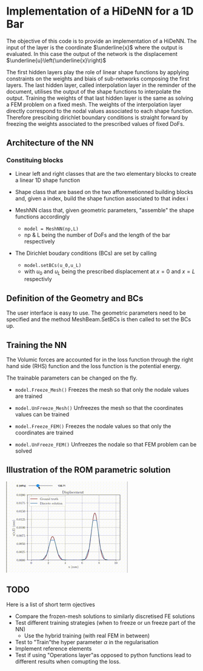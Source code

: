 # Implementation of a HiDeNN for a 1D Bar
The objective of this code is to provide an implementation of a HiDeNN. The input of the layer is the coordinate $\underline{x}$ where the output is evaluated. In this case the output of the network is the displacement $\underline{u}\left(\underline{x}\right)$

The first hidden layers play the role of linear shape functions by applying constraints on the weights and biais of sub-networks composing the first layers. The last hidden layer, called interpolation layer in the reminder of the document, utilises the output of the shape functions to interpolate the output. Training the weights of that last hidden layer is the same as solving a FEM problem on a fixed mesh. The weights of the interpolation layer directly correspond to the nodal values associated to each shape function. Therefore prescibing dirichlet boundary conditions is straight forward by freezing the weights associated to the prescribed values of fixed DoFs.

## Architecture of the NN

### Constituing blocks

   * Linear left and right classes that are the two elementary blocks to create a linear 1D shape function
   * Shape class that are based on the two afforemetionned building blocks and, given a index, build the shape function associated to that index i
   * MeshNN class that, given geometric parameters, "assemble" the shape functions accordingly
    
        * `model = MeshNN(np,L)`
        * np & L being the number of DoFs and the length of the bar respectively
   * The Dirichlet boudary conditions (BCs) are set by calling
   
        * `model.setBCs(u_0,u_L)` 
        * with $u_0$ and $u_L$ being the prescribed displacement at $x=0$ and $x=L$ respectivly


## Definition of the Geometry and BCs

The user interface is easy to use. The geometric parameters need to be specified and the method MeshBeam.SetBCs is then called to set the BCs up.

## Training the NN 

The Volumic forces are accounted for in the loss function through the right hand side (RHS) function and the loss function is the potential energy.

The trainable parameters can be changed on the fly. 

* `model.Freeze_Mesh()` Freezes the mesh so that only the nodale values are trained
* `model.UnFreeze_Mesh()` Unfreezes the mesh so that the coordinates values can be trained

* `model.Freeze_FEM()` Freezes the nodale values so that only the coordinates are trained
* `model.UnFreeze_FEM()` Unfreezes the nodale so that FEM problem can be solved

## Illustration of the ROM parametric solution

![](Illustrations/NeuROM_1D.gif)


## TODO
 Here is a list of short term ojectives

 * Compare the frozen-mesh solutions to similarly discretised FE solutions
 * Test different training strategies (when to freeze or un freeze part of the NN)
     * Use the hybrid training (with real FEM in between)
* Test to "Train"the hyper parameter $\alpha$ in the regularisation
* Implement reference elements
* Test if using "Operations layer"as opposed to python functions lead to different results when comupting the loss. 